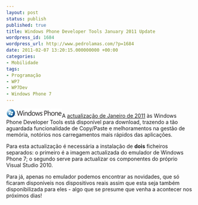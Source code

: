 ```yaml
---
layout: post
status: publish
published: true
title: Windows Phone Developer Tools January 2011 Update
wordpress_id: 1684
wordpress_url: http://www.pedrolamas.com/?p=1684
date: 2011-02-07 13:20:15.000000000 +00:00
categories:
- Mobilidade
tags:
- Programação
- WP7
- WP7Dev
- Windows Phone 7
---
```

[![](/wp-content/uploads/2010/07/Windows-Phone-7.jpg "Windows Phone 7")](http://www.microsoft.com/downloads/en/details.aspx?FamilyID=49b9d0c5-6597-4313-912a-f0cca9c7d277)A [actualização de Janeiro de 2011](http://www.microsoft.com/downloads/en/details.aspx?FamilyID=49b9d0c5-6597-4313-912a-f0cca9c7d277) às Windows Phone Developer Tools está disponível para download, trazendo a tão aguardada funcionalidade de Copy/Paste e melhoramentos na gestão de memória, notórios nos carregamentos mais rápidos das aplicações.

Para esta actualização é necessária a instalação de **dois** ficheiros separados: o primeiro é a imagem actualizada do emulador de Windows Phone 7; o segundo serve para actualizar os componentes do próprio Visual Studio 2010.

Para já, apenas no emulador podemos encontrar as novidades, que só ficaram disponíveis nos dispositivos reais assim que esta seja também disponibilizada para eles - algo que se presume que venha a acontecer nos próximos dias!
